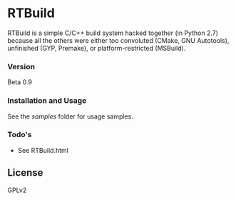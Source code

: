 # RTBuild
RTBuild is a simple C/C++ build system hacked together (in Python 2.7) because all the others were either too convoluted (CMake, GNU Autotools), unfinished (GYP, Premake), or platform-restricted (MSBuild).

### Version
Beta 0.9

### Installation and Usage
See the *samples* folder for usage samples.

### Todo's
 - See RTBuild.html

License
----

GPLv2

